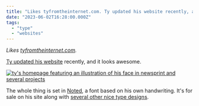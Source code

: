 ```yaml
---
title: "Likes tyfromtheinternet.com. Ty updated his website recently, and ..."
date: "2023-06-02T16:28:00.000Z"
tags: 
  - "type"
  - "websites"
---
```


_Likes [tyfromtheinternet.com](https://tyfromtheinternet.com/)._

[Ty updated his website](https://tyfromtheinternet.com/) recently, and it looks awesome.

[![ty's homepage featuring an illustration of his face in newsprint and several projects](images/d1224a1d6c.png)](https://tyfromtheinternet.com/)

The whole thing is set in [Noted](https://tyfromtheinternet.com/shop/noted/), a font based on his own handwriting. It's for sale on his site along with [several other nice type designs](https://tyfromtheinternet.com/fonts/).
